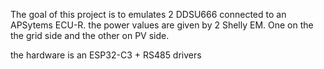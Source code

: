 The goal of this project is to emulates 2 DDSU666 connected to an APSytems ECU-R. the power values are given by 2 Shelly EM. One on the the grid side and the other on PV side.

the hardware is an ESP32-C3 + RS485 drivers

